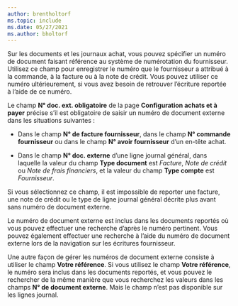 ```yaml
---
author: brentholtorf
ms.topic: include
ms.date: 05/27/2021
ms.author: bholtorf
---
```


Sur les documents et les journaux achat, vous pouvez spécifier un numéro de document faisant référence au système de numérotation du fournisseur. Utilisez ce champ pour enregistrer le numéro que le fournisseur a attribué à la commande, à la facture ou à la note de crédit. Vous pouvez utiliser ce numéro ultérieurement, si vous avez besoin de retrouver l’écriture reportée à l’aide de ce numéro.

Le champ **N° doc. ext. obligatoire** de la page **Configuration achats et à payer** précise s’il est obligatoire de saisir un numéro de document externe dans les situations suivantes :

* Dans le champ **N° de facture fournisseur**, dans le champ **N° commande fournisseur** ou dans le champ **N° avoir fournisseur** d’un en-tête achat.

* Dans le champ **N° doc. externe** d’une ligne journal général, dans laquelle la valeur du champ **Type document** est *Facture*, *Note de crédit* ou *Note de frais financiers*, et la valeur du champ **Type compte** est *Fournisseur*.

Si vous sélectionnez ce champ, il est impossible de reporter une facture, une note de crédit ou le type de ligne journal général décrite plus avant sans numéro de document externe.

Le numéro de document externe est inclus dans les documents reportés où vous pouvez effectuer une recherche d’après le numéro pertinent. Vous pouvez également effectuer une recherche à l’aide du numéro de document externe lors de la navigation sur les écritures fournisseur.

Une autre façon de gérer les numéros de document externe consiste à utiliser le champ **Votre référence**. Si vous utilisez le champ **Votre référence**, le numéro sera inclus dans les documents reportés, et vous pouvez le rechercher de la même manière que vous recherchez les valeurs dans les champs **N° de document externe**. Mais le champ n’est pas disponible sur les lignes journal.
